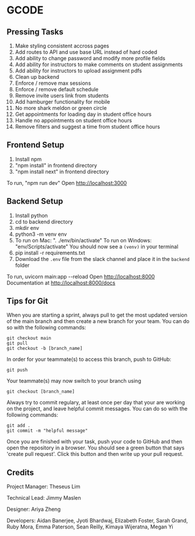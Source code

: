 # GCODE

## Pressing Tasks

1. Make styling consistent accross pages
2. Add routes to API and use base URL instead of hard coded
3. Add ability to change password and modify more profile fields
4. Add ability for instructors to make comments on student assignments
5. Add ability for instructors to upload assignment pdfs
6. Clean up backend
7. Enforce / remove max sessions
8. Enforce / remove default schedule
9. Remove invite users link from students
10. Add hamburger functionality for mobile
11. No more shark meldon or green circle
12. Get appointments for loading day in student office hours
13. Handle no appointments on student office hours
14. Remove filters and suggest a time from student office hours

## Frontend Setup

1. Install npm
2. "npm install" in frontend directory
3. "npm install next" in frontend directory

To run, "npm run dev"
Open <http://localhost:3000>

## Backend Setup

1. Install python
2. cd to backend directory
3. mkdir env
4. python3 -m venv env
5. To run on Mac: ". ./env/bin/activate"
    To run on Windows: "env/Scripts/activate"
    You should now see a `(venv)` in your terminal
6. pip install -r requirements.txt
7. Download the `.env` file from the slack channel and place it in the `backend` folder

To run, uvicorn main:app --reload
Open <http://localhost:8000>
Documentation at <http://localhost:8000/docs>

## Tips for Git

When you are starting a sprint, always pull to get the most updated version
of the main branch and then create a new branch for your team. You can do so 
with the following commands:

```
git checkout main
git pull
git checkout -b [branch_name]
```

In order for your teammate(s) to access this branch, push to GitHub:

```
git push
```

Your teammate(s) may now switch to your branch using

```
git checkout [branch_name]
```

Always try to commit regulary, at least once per day that your are working
on the project, and leave helpful commit messages. You can do so with the 
following commands:

```
git add .
git commit -m "helpful message"
```

Once you are finished with your task, push your code to GitHub and then
open the repository in a browser. You should see a green button that says
'create pull request'. Click this button and then write up your pull request.

## Credits

Project Manager: Theseus Lim

Technical Lead: Jimmy Maslen

Designer: Ariya Zheng

Developers: Aidan Banerjee, Jyoti Bhardwaj, Elizabeth Foster, Sarah Grand, Ruby Mora, Emma Paterson, Sean Reilly, Kimaya Wijeratna, Megan Yi
